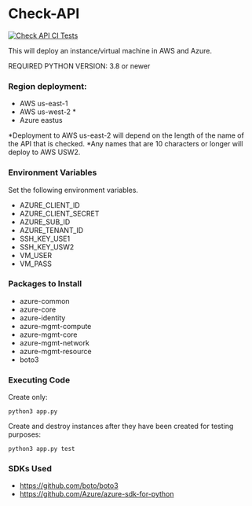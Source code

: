 # Check-API
[![Check API CI Tests](https://github.com/pafable/check-api/actions/workflows/ci.yml/badge.svg?branch=master)](https://github.com/pafable/check-api/actions/workflows/ci.yml)

This will deploy an instance/virtual machine in AWS and Azure.

REQUIRED PYTHON VERSION: 3.8 or newer

### Region deployment:
- AWS us-east-1
- AWS us-west-2 *
- Azure eastus

*Deployment to AWS us-east-2 will depend on the length of the name of the API that is checked.
*Any names that are 10 characters or longer will deploy to AWS USW2.

### Environment Variables
Set the following environment variables.
- AZURE_CLIENT_ID
- AZURE_CLIENT_SECRET
- AZURE_SUB_ID
- AZURE_TENANT_ID
- SSH_KEY_USE1
- SSH_KEY_USW2
- VM_USER
- VM_PASS

### Packages to Install
- azure-common
- azure-core
- azure-identity
- azure-mgmt-compute
- azure-mgmt-core
- azure-mgmt-network
- azure-mgmt-resource
- boto3

### Executing Code
Create only:
```
python3 app.py
```

Create and destroy instances after they have been created for testing purposes:
```
python3 app.py test
```

### SDKs Used
- https://github.com/boto/boto3
- https://github.com/Azure/azure-sdk-for-python
